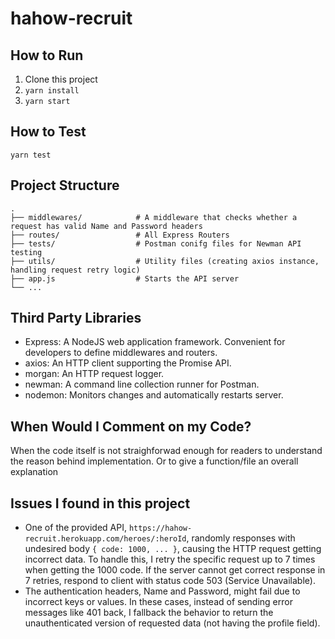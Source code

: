 # hahow-recruit
## How to Run
1. Clone this project
2. `yarn install`
3. `yarn start`
## How to Test
`yarn test`
## Project Structure
    .
    ├── middlewares/            # A middleware that checks whether a request has valid Name and Password headers
    ├── routes/                 # All Express Routers
    ├── tests/                  # Postman conifg files for Newman API testing
    ├── utils/                  # Utility files (creating axios instance, handling request retry logic)
    ├── app.js                  # Starts the API server
    └── ...
## Third Party Libraries
- Express: A NodeJS web application framework. Convenient for developers to define middlewares and routers.
- axios: An HTTP client supporting the Promise API.
- morgan: An HTTP request logger.
- newman: A command line collection runner for Postman.
- nodemon: Monitors changes and automatically restarts server.
## When Would I Comment on my Code?
When the code itself is not straighforwad enough for readers to understand the reason behind implementation. Or to give a function/file an overall explanation
## Issues I found in this project
- One of the provided API, `https://hahow-recruit.herokuapp.com/heroes/:heroId`, randomly responses with undesired body `{ code: 1000, ... }`, causing the HTTP request getting incorrect data. To handle this, I retry the specific request up to 7 times when getting the 1000 code. If the server cannot get correct response in 7 retries, respond to client with status code 503 (Service Unavailable).
- The authentication headers, Name and Password, might fail due to incorrect keys or values. In these cases, instead of sending error messages like 401 back, I fallback the behavior to return the unauthenticated version of requested data (not having the profile field).
